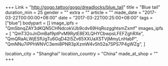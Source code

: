+++
Link = "http://gogo.tattoo/gogo/dreadlocks/blue_tail"
title = "Blue tail"
duration_min = 25
gender = ""
extra = ""
article = ""
made_date = "2017-03-22T00:00:00+08:00"
date = "2017-03-22T00:25:00+08:00"
tags = ["blue"]
bodypart = []
image_ipfs = "QmSbnqZAY3dKQN5CHNdcokVJb9cdv69HqRozgghtsmZxmf"
images_ipfs = [  "QmT32oJnDmBaf9ptPvM9RytE8EXLQHYCbwpsLFEFZghRXe",
  "QmQRaALWjESfUgTu6GqD42i5Zv65XXUaXSTVjMmyLnHabP",
  "QmNNu7iPPhWNVC3emi8PNR3pXzmW4v5h52a7SPS7P4gWZg",
]

location_city = "Shanghai"
location_country = "China"
made_at_shop = ""
+++
